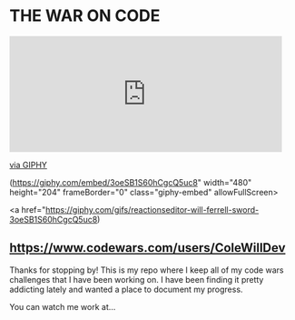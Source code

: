
# **THE WAR ON CODE**

<iframe src="https://giphy.com/embed/3oeSB1S60hCgcQ5uc8" width="480" height="204" frameBorder="0" class="giphy-embed" allowFullScreen></iframe><p><a href="https://giphy.com/gifs/reactionseditor-will-ferrell-sword-3oeSB1S60hCgcQ5uc8">via GIPHY</a></p>

(https://giphy.com/embed/3oeSB1S60hCgcQ5uc8" width="480" height="204" frameBorder="0" class="giphy-embed" allowFullScreen></iframe><p><a href="https://giphy.com/gifs/reactionseditor-will-ferrell-sword-3oeSB1S60hCgcQ5uc8)

## https://www.codewars.com/users/ColeWillDev ##

Thanks for stopping by! This is my repo where I keep all of my code wars challenges that I have been working on.  I have been finding it pretty addicting lately and wanted a place to document my progress.

You can watch me work at...



